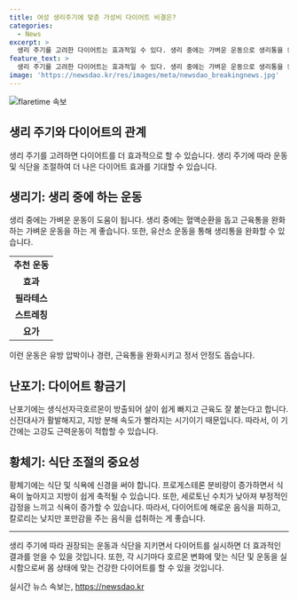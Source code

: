 ```yaml
---
title: 여성 생리주기에 맞춘 가성비 다이어트 비결은?
categories:
  - News
excerpt: >
  생리 주기를 고려한 다이어트는 효과적일 수 있다. 생리 중에는 가벼운 운동으로 생리통을 완화시키고, 난포기에는 신진대사가 활발해져 살이 쉽게 빠지고 근육이 잘 붙는다. 반면 황체기에는 프로게스테론이 증가하여 식욕을 높이고 지방이 쉽게 축적된다. 또한 세로토닌 수치도 영향을 미치므로 세로토닌을 높일 수 있는 음식을 선택해야 한다. 여성의 생리 주기와 호르몬 변화를 고려한 다이어트 방법을 알아보자.
feature_text: >
  생리 주기를 고려한 다이어트는 효과적일 수 있다. 생리 중에는 가벼운 운동으로 생리통을 완화시키고, 난포기에는 신진대사가 활발해져 살이 쉽게 빠지고 근육이 잘 붙는다. 반면 황체기에는 프로게스테론이 증가하여 식욕을 높이고 지방이 쉽게 축적된다. 또한 세로토닌 수치도 영향을 미치므로 세로토닌을 높일 수 있는 음식을 선택해야 한다. 여성의 생리 주기와 호르몬 변화를 고려한 다이어트 방법을 알아보자.
image: 'https://newsdao.kr/res/images/meta/newsdao_breakingnews.jpg'
---
```


<p><img src="https://newsdao.kr/res/images/meta/newsdao_breakingnews.jpg" alt="flaretime 속보" /></p>

<h2 data-ke-size="size26">생리 주기와 다이어트의 관계</h2>

<p data-ke-size="size16">생리 주기를 고려하면 다이어트를 더 효과적으로 할 수 있습니다. 생리 주기에 따라 운동 및 식단을 조절하여 더 나은 다이어트 효과를 기대할 수 있습니다.</p>

<h2 data-ke-size="size24">생리기: 생리 중에 하는 운동</h2>

<p data-ke-size="size16">생리 중에는 가벼운 운동이 도움이 됩니다. 생리 중에는 혈액순환을 돕고 근육통을 완화하는 가벼운 운동을 하는 게 좋습니다. 또한, 유산소 운동을 통해 생리통을 완화할 수 있습니다.</p>

<table>
    <tr>
        <td style="text-align: center; height: 17px;"><b>추천 운동</b></td>
    </tr>
    <tr>
        <td style="text-align: center; height: 17px;"><b>효과</b></td>
    </tr>
    <tr>
        <td style="text-align: center; height: 17px;"><b>필라테스</b></td>
    </tr>
    <tr>
        <td style="text-align: center; height: 17px;"><b>스트레칭</b></td>
    </tr>
    <tr>
        <td style="text-align: center; height: 17px;"><b>요가</b></td>
    </tr>
</table>

<p data-ke-size="size16">이런 운동은 유방 압박이나 경련, 근육통을 완화시키고 정서 안정도 돕습니다.</p>

<h2 data-ke-size="size24">난포기: 다이어트 황금기</h2>

<p data-ke-size="size16">난포기에는 생식선자극호르몬이 방출되어 살이 쉽게 빠지고 근육도 잘 붙는다고 합니다. 신진대사가 활발해지고, 지방 분해 속도가 빨라지는 시기이기 때문입니다. 따라서, 이 기간에는 고강도 근력운동이 적합할 수 있습니다.</p>

<h2 data-ke-size="size24">황체기: 식단 조절의 중요성</h2>

<p data-ke-size="size16">황체기에는 식단 및 식욕에 신경을 써야 합니다. 프로게스테론 분비량이 증가하면서 식욕이 높아지고 지방이 쉽게 축적될 수 있습니다. 또한, 세로토닌 수치가 낮아져 부정적인 감정을 느끼고 식욕이 증가할 수 있습니다. 따라서, 다이어트에 해로운 음식을 피하고, 칼로리는 낮지만 포만감을 주는 음식을 섭취하는 게 좋습니다.</p>

<hr>

<p data-ke-size="size16">생리 주기에 따라 권장되는 운동과 식단을 지키면서 다이어트를 실시하면 더 효과적인 결과를 얻을 수 있을 것입니다. 또한, 각 시기마다 호르몬 변화에 맞는 식단 및 운동을 실시함으로써 몸 상태에 맞는 건강한 다이어트를 할 수 있을 것입니다.</p>
실시간 뉴스 속보는, <a href="https://newsdao.kr" rel="dofollow">https://newsdao.kr</a>


